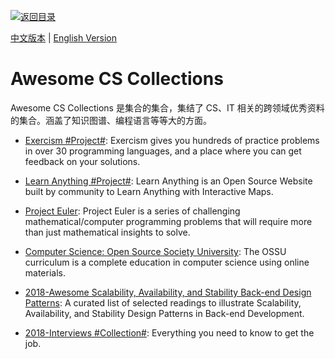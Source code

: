 [![返回目录](https://parg.co/UGo)](https://parg.co/b4z)

[中文版本](./Awesome-CS-Collections.md) | [English Version](./Awesome-CS-Collections-en.md)

# Awesome CS Collections

Awesome CS Collections 是集合的集合，集结了 CS、IT 相关的跨领域优秀资料的集合。涵盖了知识图谱、编程语言等等大的方面。

* [Exercism #Project#](http://exercism.io/): Exercism gives you hundreds of practice problems in over 30 programming languages, and a place where you can get feedback on your solutions.

* [Learn Anything #Project#](https://github.com/learn-anything/learn-anything): Learn Anything is an Open Source Website built by community to Learn Anything with Interactive Maps.

* [Project Euler](https://projecteuler.net/about): Project Euler is a series of challenging mathematical/computer programming problems that will require more than just mathematical insights to solve.

- [Computer Science: Open Source Society University](https://github.com/ossu/computer-science): The OSSU curriculum is a complete education in computer science using online materials.

- [2018-Awesome Scalability, Availability, and Stability Back-end Design Patterns](https://github.com/binhnguyennus/awesome-scalability): 
A curated list of selected readings to illustrate Scalability, Availability, and Stability Design Patterns in Back-end Development.

- [2018-Interviews #Collection#](https://github.com/kdn251/interviews): Everything you need to know to get the job.
